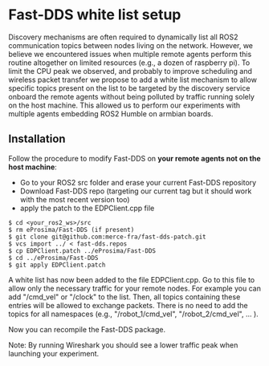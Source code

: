 # Fast-DDS white list setup

Discovery mechanisms are often required to dynamically list all ROS2 communication topics between nodes living on the network. However, we believe we encountered issues when multiple remote agents perform this routine altogether on limited resources (e.g., a dozen of raspberry pi). To limit the CPU peak we observed, and probably to improve scheduling and wireless packet transfer we propose to add a white list mechanism to allow specific topics present on the list to be targeted by the discovery service onboard the remote agents without being polluted by traffic running solely on the host machine. This allowed us to perform our experiments with multiple agents embedding ROS2 Humble on armbian boards.

## Installation

Follow the procedure to modify Fast-DDS on **your remote agents not on the host machine**:
* Go to your ROS2 src folder and erase your current Fast-DDS repository
* Download Fast-DDS repo (targeting our current tag but it should work with the most recent version too)
* apply the patch to the EDPClient.cpp file

```
$ cd <your_ros2_ws>/src
$ rm eProsima/Fast-DDS (if present)
$ git clone git@github.com:merce-fra/fast-dds-patch.git
$ vcs import ../ < fast-dds.repos
$ cp EDPClient.patch ../eProsima/Fast-DDS
$ cd ../eProsima/Fast-DDS 
$ git apply EDPClient.patch
```

A white list has now been added to the file EDPClient.cpp. Go to this file to allow only the necessary traffic for your remote nodes.
For example you can add "/cmd_vel" or "/clock" to the list. Then, all topics containing these entries will be allowed to exchange packets. There is no need to add the topics for all namespaces (e.g., "/robot_1/cmd_vel", "/robot_2/cmd_vel", ... ).

Now you can recompile the Fast-DDS package.

Note: By running Wireshark you should see a lower traffic peak when launching your experiment.
